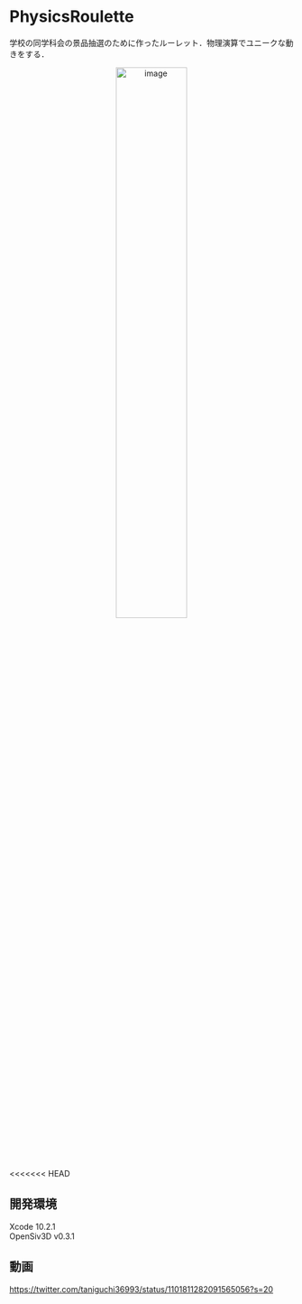 # PhysicsRoulette
学校の同学科会の景品抽選のために作ったルーレット．物理演算でユニークな動きをする．
<div align="center"><img src="https://i.gyazo.com/fae0011989e0a9cea258e9d08e961fb6.png" alt="image"  width="50%"></div>
<<<<<<< HEAD

## 開発環境
Xcode 10.2.1  
OpenSiv3D v0.3.1
## 動画
https://twitter.com/taniguchi36993/status/1101811282091565056?s=20

